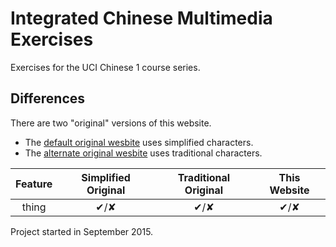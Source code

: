 # Integrated Chinese Multimedia Exercises
Exercises for the UCI Chinese 1 course series.

## Differences
There are two "original" versions of this website.
- The [default original wesbite](http://www.language.berkeley.edu/ic/gb/toc.html) uses simplified characters.
- The [alternate original wesbite](http://www.language.berkeley.edu/ic/toc.html) uses traditional characters.

| Feature | Simplified Original | Traditional Original | This Website |
|:-:|:-:|:-:|:-:|
| thing | ✔︎/✘ | ✔︎/✘ | ✔︎/✘ |

Project started in September 2015.
